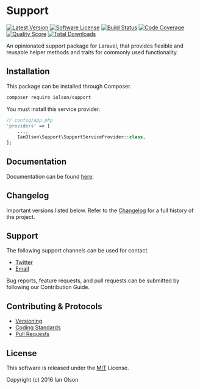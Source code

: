 # Support

[![Latest Version](https://img.shields.io/github/release/iolson/support.svg?style=flat-square)](https://github.com/iolson/support/releases)
[![Software License](https://img.shields.io/badge/license-MIT-brightgreen.svg?style=flat-square)](LICENSE.md)
[![Build Status](https://img.shields.io/travis/iolson/support/master.svg?style=flat-square)](https://travis-ci.org/iolson/support)
[![Code Coverage](https://img.shields.io/scrutinizer/coverage/g/iolson/support.svg?style=flat-square)](https://scrutinizer-ci.com/g/iolson/support/)
[![Quality Score](https://img.shields.io/scrutinizer/g/iolson/support.svg?style=flat-square)](https://scrutinizer-ci.com/g/iolson/support)
[![Total Downloads](https://img.shields.io/packagist/dt/iolson/support.svg?style=flat-square)](https://packagist.org/packages/iolson/support)

An opinionated support package for Laravel, that provides flexible and reusable helper methods and traits for commonly used functionality.

## Installation

This package can be installed through Composer.

```bash
composer require iolson/support
```

You must install this service provider.

```php
// config/app.php
'providers' => [
	...,
	IanOlson\Support\SupportServiceProvider::class,
];
```

## Documentation

Documentation can be found [here](https://github.com/iolson/support/tree/master/docs).

## Changelog

Important versions listed below. Refer to the [Changelog](CHANGELOG.md) for a full history of the project.

## Support

The following support channels can be used for contact.

- [Twitter](https://twitter.com/ianmolson)
- [Email](me@ianolson.io)

Bug reports, feature requests, and pull requests can be submitted by following our Contribution Guide.

## Contributing & Protocols

- [Versioning](CONTRIBUTING.md#versioning)
- [Coding Standards](CONTRIBUTING.md#coding-standards)
- [Pull Requests](CONTRIBUTING.md#pull-requests)

## License

This software is released under the [MIT](LICENSE.md) License.

Copyright (c) 2016 Ian Olson